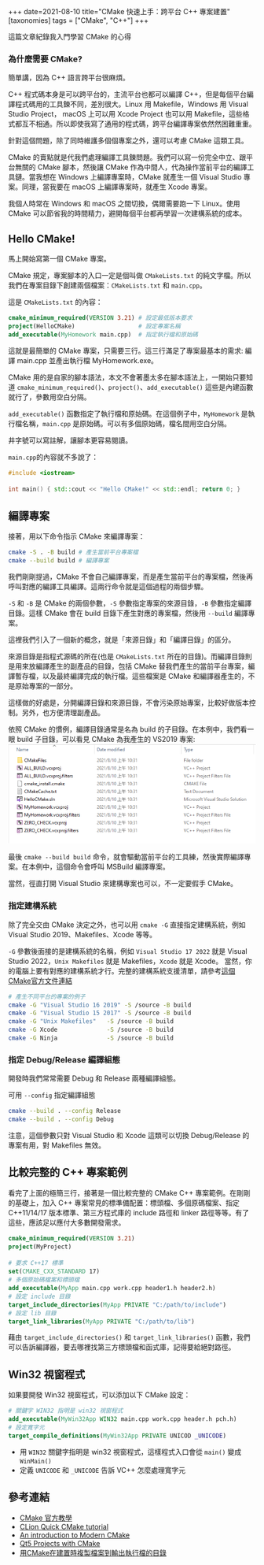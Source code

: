 +++
date=2021-08-10
title="CMake 快速上手：跨平台 C++ 專案建置"
[taxonomies]
tags = ["CMake", "C++"]
+++

這篇文章紀錄我入門學習 CMake 的心得  

### 為什麼需要 CMake?

簡單講，因為 C++ 語言跨平台很麻煩。

C++ 程式碼本身是可以跨平台的，主流平台也都可以編譯 C++，但是每個平台編譯程式碼用的工具鍊不同，差別很大。Linux 用 Makefile，Windows 用 Visual Studio Project， macOS 上可以用 Xcode Project 也可以用 Makefile，這些格式都互不相通。所以即使我寫了通用的程式碼，跨平台編譯專案依然然困難重重。

針對這個問題，除了同時維護多個個專案之外，還可以考慮 CMake 這類工具。

CMake 的賣點就是代我們處理編譯工具鍊問題。我們可以寫一份完全中立、跟平台無關的 CMake 腳本，然後讓 CMake 作為中間人，代為操作當前平台的編譯工具鏈。當我想在 Windows 上編譯專案時，CMake 就產生一個 Visual Studio 專案。同理，當我要在 macOS 上編譯專案時，就產生 Xcode 專案。

我個人時常在 Windows 和 macOS 之間切換，偶爾需要跑一下 Linux。使用 CMake 可以節省我的時間精力，避開每個平台都再學習一次建構系統的成本。

## Hello CMake!

馬上開始寫第一個 CMake 專案。

CMake 規定，專案腳本的入口一定是個叫做 `CMakeLists.txt` 的純文字檔。所以我們在專案目錄下創建兩個檔案：`CMakeLists.txt` 和 `main.cpp`。

這是 `CMakeLists.txt` 的內容：
```cmake
cmake_minimum_required(VERSION 3.21) # 設定最低版本要求
project(HelloCMake)                  # 設定專案名稱
add_executable(MyHomework main.cpp)  # 指定執行檔和原始碼
```
這就是最簡單的 CMake 專案，只需要三行。這三行滿足了專案最基本的需求: 編譯 main.cpp 並產出執行檔 MyHomework.exe。

CMake 用的是自家的腳本語法，本文不會著墨太多在腳本語法上，一開始只要知道 `cmake_minimum_required()`、`project()`、`add_executable()` 這些是內建函數就行了，參數用空白分隔。

`add_executable()` 函數指定了執行檔和原始碼。在這個例子中，`MyHomework` 是執行檔名稱，`main.cpp` 是原始碼。可以有多個原始碼，檔名間用空白分隔。

井字號可以寫註解，讓腳本更容易閱讀。

`main.cpp`的內容就不多說了：
```cpp
#include <iostream>

int main() { std::cout << "Hello CMake!" << std::endl; return 0; }
```

## 編譯專案

接著，用以下命令指示 CMake 來編譯專案：

```bash
cmake -S . -B build # 產生當前平台專案檔
cmake --build build # 編譯專案
```

我們剛剛提過，CMake 不會自己編譯專案，而是產生當前平台的專案檔，然後再呼叫對應的編譯工具編譯。這兩行命令就是這個過程的兩個步驟。

`-S` 和 `-B` 是 CMake 的兩個參數，`-S` 參數指定專案的來源目錄，`-B` 參數指定編譯目錄。這樣 CMake 會在 build 目錄下產生對應的專案檔，然後用 `--build` 編譯專案。

這裡我們引入了一個新的概念，就是「來源目錄」和「編譯目錄」的區分。

來源目錄是指程式源碼的所在(也是 `CMakeLists.txt` 所在的目錄)。而編譯目錄則是用來放編譯產生的副產品的目錄，包括 CMake 替我們產生的當前平台專案，編譯暫存檔，以及最終編譯完成的執行檔。這些檔案是 CMake 和編譯器產生的，不是原始專案的一部分。

這樣做的好處是，分開編譯目錄和來源目錄，不會污染原始專案，比較好做版本控制。另外，也方便清理副產品。

依照 CMake 的慣例，編譯目錄通常是名為 build 的子目錄。在本例中，我們看一眼 build 子目錄，可以看見 CMake 為我產生的 VS2019 專案:
![CMake VS2019](/img/cmake-vs.png)

最後 `cmake --build build` 命令，就會驅動當前平台的工具練，然後實際編譯專案。在本例中，這個命令會呼叫 MSBuild 編譯專案。

當然，徑直打開 Visual Studio 來建構專案也可以，不一定要假手 CMake。

### 指定建構系統

除了完全交由 CMake 決定之外，也可以用 `cmake -G` 直接指定建構系統，例如 Visual Studio 2019、Makefiles、Xcode 等等。

`-G` 參數後面接的是建構系統的名稱，例如 `Visual Studio 17 2022` 就是 Visual Studio 2022，`Unix Makefiles` 就是 Makefiles，`Xcode` 就是 Xcode。 當然，你的電腦上要有對應的建構系統才行。完整的建構系統支援清單，請參考[這個CMake官方文件連結](https://cmake.org/cmake/help/latest/manual/cmake-generators.7.html#manual:cmake-generators(7))

```bash
# 產生不同平台的專案的例子
cmake -G "Visual Studio 16 2019" -S /source -B build
cmake -G "Visual Studio 15 2017" -S /source -B build
cmake -G "Unix Makefiles"   -S /source -B build
cmake -G Xcode              -S /source -B build
cmake -G Ninja              -S /source -B build
```

### 指定 Debug/Release 編譯組態

開發時我們常常需要 Debug 和 Release 兩種編譯組態。

可用 `--config` 指定編譯組態
```bash
cmake --build . --config Release
cmake --build . --config Debug
```

注意，這個參數只對 Visual Studio 和 Xcode 這類可以切換 Debug/Release 的專案有用，對 Makefiles 無效。

## 比較完整的 C++ 專案範例

看完了上面的極簡三行，接著是一個比較完整的 CMake C++ 專案範例。在剛剛的基礎上，加入 C++ 專案常見的標準備配置：標頭檔、多個原碼檔案、指定 C++11/14/17 版本標準、第三方程式庫的 include 路徑和 linker 路徑等等。有了這些，應該足以應付大多數開發需求。

```cmake
cmake_minimum_required(VERSION 3.21)
project(MyProject)

# 要求 C++17 標準
set(CMAKE_CXX_STANDARD 17)
# 多個原始碼檔案和標頭檔
add_executable(MyApp main.cpp work.cpp header1.h header2.h)
# 設定 include 目錄
target_include_directories(MyApp PRIVATE "C:/path/to/include")
# 設定 lib 目錄
target_link_libraries(MyApp PRIVATE "C:/path/to/lib")
```

藉由 `target_include_directories()` 和 `target_link_libraries()` 函數，我們可以告訴編譯器，要去哪裡找第三方標頭檔和函式庫，記得要給絕對路徑。

## Win32 視窗程式

如果要開發 Win32 視窗程式，可以添加以下 CMake 設定：
```cmake
# 關鍵字 WIN32 指明是 win32 視窗程式
add_executable(MyWin32App WIN32 main.cpp work.cpp header.h pch.h)
# 設定寬字元
target_compile_definitions(MyWin32App PRIVATE UNICOD _UNICODE)
``` 
- 用 `WIN32` 關鍵字指明是 win32 視窗程式，這樣程式入口會從 `main()` 變成 `WinMain()`
- 定義 `UNICODE` 和 `_UNICODE` 告訴 VC++ 怎麼處理寬字元

## 參考連結

- [CMake 官方教學](https://cmake.org/cmake/help/latest/guide/tutorial/)
- [CLion Quick CMake tutorial](https://www.jetbrains.com/help/clion/quick-cmake-tutorial.html)
- [An introduction to Modern CMake](https://cliutils.gitlab.io/modern-cmake/)
- [Qt5 Projects with CMake](https://gist.github.com/Rod-Persky/e6b93e9ee31f9516261b)
- [用CMake在建置時複製檔案到輸出執行檔的目錄 ][CopyShader]

[CopyShader]: https://minecraftxwinp.github.io/2017/11/27/%E7%94%A8CMake%E5%9C%A8%E5%BB%BA%E7%BD%AE%E6%99%82%E8%A4%87%E8%A3%BD%E6%AA%94%E6%A1%88%E5%88%B0%E8%BC%B8%E5%87%BA%E5%9F%B7%E8%A1%8C%E6%AA%94%E7%9A%84%E7%9B%AE%E9%8C%84/